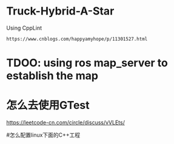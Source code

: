 # Truck-Hybrid-A-Star

Using CppLint 
```
https://www.cnblogs.com/happyamyhope/p/11301527.html
```
# TDOO: using ros map_server to establish the map

# 怎么去使用GTest
https://leetcode-cn.com/circle/discuss/vVLEts/

#怎么配置linux下面的C++工程